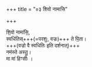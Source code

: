 +++
title = "०३ शिवो नामासि"

+++

शि॒वो नामा॑सि॒,  
स्वधि॑तिस्+++(=परशुः, वज्रः)+++ ते पि॒ता।  
+++(वज्रो वै स्वधितिः इति दर्शनात्)+++  
नम॑स्ते अस्तु॒।  
मा मा॑ हिꣳसीः ।  
